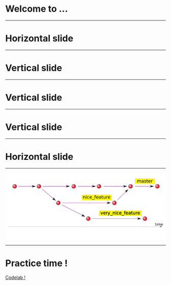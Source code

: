 # Welcome to ...

---

# Horizontal slide

----

# Vertical slide

----

# Vertical slide

----

# Vertical slide

---

# Horizontal slide

---


![gitbranch](img/simple-git-flow.jpg)


---

# Practice time !

[Codelab !](./lab)